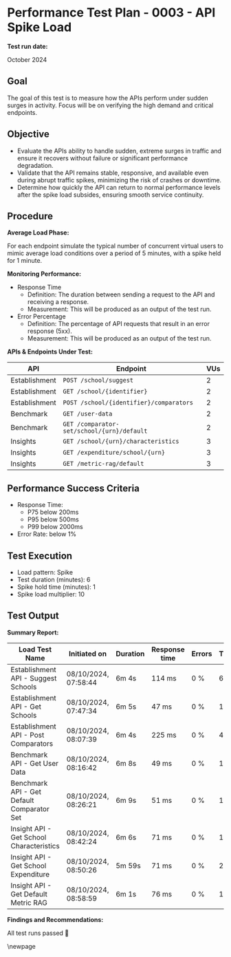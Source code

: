 ﻿# Performance Test Plan - 0003 - API Spike Load

**Test run date:**

October 2024

## Goal

The goal of this test is to measure how the APIs perform under sudden surges in activity. Focus will be on verifying the
high demand and critical endpoints.

## Objective

- Evaluate the APIs ability to handle sudden, extreme surges in traffic and ensure it recovers without failure or significant performance degradation.
- Validate that the API remains stable, responsive, and available even during abrupt traffic spikes, minimizing the risk of crashes or downtime.
- Determine how quickly the API can return to normal performance levels after the spike load subsides, ensuring smooth service continuity.

## Procedure

**Average Load Phase:**

For each endpoint simulate the typical number of concurrent virtual users to mimic average load conditions over a
period of 5 minutes, with a spike held for 1 minute.

**Monitoring Performance:**

- Response Time
  - Definition: The duration between sending a request to the API and receiving a response.
  - Measurement: This will be produced as an output of the test run.
- Error Percentage
  - Definition: The percentage of API requests that result in an error response (5xx).
  - Measurement: This will be produced as an output of the test run.

**APIs & Endpoints Under Test:**

| API           | Endpoint                                   | VUs |
|---------------|--------------------------------------------|-----|
| Establishment | `POST /school/suggest`                     | 2   |
| Establishment | `GET /school/{identifier}`                 | 2   |
| Establishment | `POST /school/{identifier}/comparators`    | 2   |
| Benchmark     | `GET /user-data`                           | 2   |
| Benchmark     | `GET /comparator-set/school/{urn}/default` | 2   |
| Insights      | `GET /school/{urn}/characteristics`        | 3   |
| Insights      | `GET /expenditure/school/{urn}`            | 3   |
| Insights      | `GET /metric-rag/default`                  | 3   |

## Performance Success Criteria

- Response Time:
  - P75 below 200ms
  - P95 below 500ms
  - P99 below 2000ms
- Error Rate:  below 1%

## Test Execution

- Load pattern: Spike
- Test duration (minutes): 6
- Spike hold time (minutes): 1
- Spike load multiplier: 10

## Test Output

**Summary Report:**

<!-- take care with final separator line in piped table, as pandoc uses this for relative column widths -->
| Load Test Name                             | Initiated on         | Duration | Response time | Errors | Throughput | Result      |
|--------------------------------------------|----------------------|----------|---------------|--------|------------|-------------|
| Establishment API - Suggest Schools        | 08/10/2024, 07:58:44 | 6m 4s    | 114 ms        | 0 %    | 63.37  /s  | [✅ Passed](https://portal.azure.com/#blade/Microsoft_Azure_CloudNativeTesting/NewReport/resourceId/%2Fsubscriptions%2Fa5c0a8d7-a54d-4a6d-ab79-4ca64a3b750f%2FresourceGroups%2Fs198t01-ebis-perf-tests%2Fproviders%2FMicrosoft.LoadTestService%2Floadtests%2Fs198t01-load-tests/testId/ebe91c02-0073-4825-be19-2d7c6401c004/testRunId/d9ada663-f552-4793-952e-e757bbeef2ec)     |
| Establishment API - Get Schools            | 08/10/2024, 07:47:34 | 6m 5s    | 47 ms         | 0 %    | 170.68 /s  | [✅ Passed](https://portal.azure.com/#blade/Microsoft_Azure_CloudNativeTesting/NewReport/resourceId/%2Fsubscriptions%2Fa5c0a8d7-a54d-4a6d-ab79-4ca64a3b750f%2FresourceGroups%2Fs198t01-ebis-perf-tests%2Fproviders%2FMicrosoft.LoadTestService%2Floadtests%2Fs198t01-load-tests/testId/d9ada663-f552-4793-952e-e757bbeef008/testRunId/d9ada663-f552-4793-952e-e757bbeef045)     |
| Establishment API - Post Comparators       | 08/10/2024, 08:07:39 | 6m 4s    | 225 ms        | 0 %    | 41.51 /s   | [✅ Passed](https://portal.azure.com/#blade/Microsoft_Azure_CloudNativeTesting/NewReport/resourceId/%2Fsubscriptions%2Fa5c0a8d7-a54d-4a6d-ab79-4ca64a3b750f%2FresourceGroups%2Fs198t01-ebis-perf-tests%2Fproviders%2FMicrosoft.LoadTestService%2Floadtests%2Fs198t01-load-tests/testId/d9ada663-f552-4793-952e-e757bbeef31d/testRunId/9f7fc3f4-594d-4141-8bc4-f7064306e085)     |
| Benchmark API - Get User Data              | 08/10/2024, 08:16:42 | 6m 8s    | 49 ms         | 0 %    | 162.79 /s  | [✅ Passed](https://portal.azure.com/#blade/Microsoft_Azure_CloudNativeTesting/NewReport/resourceId/%2Fsubscriptions%2Fa5c0a8d7-a54d-4a6d-ab79-4ca64a3b750f%2Fresourcegroups%2Fs198t01-ebis-perf-tests%2Fproviders%2Fmicrosoft.loadtestservice%2Floadtests%2Fs198t01-load-tests/testId/ee1d96eb-dd60-4f98-bab8-b071e403306d/testRunId/ee1d96eb-dd60-4f98-bab8-b071e4033115)     |
| Benchmark API - Get Default Comparator Set | 08/10/2024, 08:26:21 | 6m 9s    | 51 ms         | 0 %    | 159.85 /s  | [✅ Passed](https://portal.azure.com/#blade/Microsoft_Azure_CloudNativeTesting/NewReport/resourceId/%2Fsubscriptions%2Fa5c0a8d7-a54d-4a6d-ab79-4ca64a3b750f%2Fresourcegroups%2Fs198t01-ebis-perf-tests%2Fproviders%2Fmicrosoft.loadtestservice%2Floadtests%2Fs198t01-load-tests/testId/ee1d96eb-dd60-4f98-bab8-b071e40331b0/testRunId/ee1d96eb-dd60-4f98-bab8-b071e4033269)     |
| Insight API - Get School Characteristics   | 08/10/2024, 08:42:24 | 6m 6s    | 71 ms         | 0 %    | 192.88 /s  | [✅ Passed](https://portal.azure.com/#blade/Microsoft_Azure_CloudNativeTesting/NewReport/resourceId/%2Fsubscriptions%2Fa5c0a8d7-a54d-4a6d-ab79-4ca64a3b750f%2Fresourcegroups%2Fs198t01-ebis-perf-tests%2Fproviders%2Fmicrosoft.loadtestservice%2Floadtests%2Fs198t01-load-tests/testId/ee1d96eb-dd60-4f98-bab8-b071e40332df/testRunId/ee1d96eb-dd60-4f98-bab8-b071e403381a)     |
| Insight API - Get School Expenditure       | 08/10/2024, 08:50:26 | 5m 59s   | 71 ms         | 0 %    | 202.95 /s  | [✅ Passed](https://portal.azure.com/#blade/Microsoft_Azure_CloudNativeTesting/NewReport/resourceId/%2Fsubscriptions%2Fa5c0a8d7-a54d-4a6d-ab79-4ca64a3b750f%2Fresourcegroups%2Fs198t01-ebis-perf-tests%2Fproviders%2Fmicrosoft.loadtestservice%2Floadtests%2Fs198t01-load-tests/testId/ee1d96eb-dd60-4f98-bab8-b071e4033477/testRunId/ee1d96eb-dd60-4f98-bab8-b071e40339b6)     |
| Insight API - Get Default Metric RAG       | 08/10/2024, 08:58:59 | 6m 1s    | 76 ms         | 0 %    | 184.00 /s  | [✅ Passed](https://portal.azure.com/#blade/Microsoft_Azure_CloudNativeTesting/NewReport/resourceId/%2Fsubscriptions%2Fa5c0a8d7-a54d-4a6d-ab79-4ca64a3b750f%2Fresourcegroups%2Fs198t01-ebis-perf-tests%2Fproviders%2Fmicrosoft.loadtestservice%2Floadtests%2Fs198t01-load-tests/testId/ee1d96eb-dd60-4f98-bab8-b071e4033690/testRunId/ee1d96eb-dd60-4f98-bab8-b071e4033ba2)     |

**Findings and Recommendations:**

All test runs passed 💯

<!-- Leave the rest of this page blank -->
\newpage
